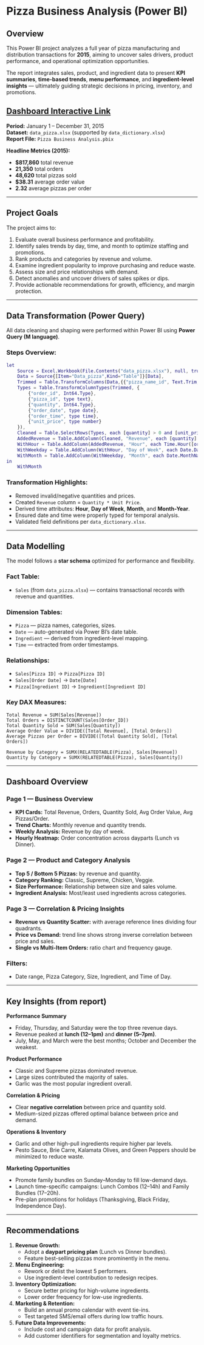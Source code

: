 # Pizza Business Analysis (Power BI)

## Overview
This Power BI project analyzes a full year of pizza manufacturing and distribution transactions for **2015**, aiming to uncover sales drivers, product performance, and operational optimization opportunities.  

The report integrates sales, product, and ingredient data to present **KPI summaries**, **time-based trends**, **menu performance**, and **ingredient-level insights** — ultimately guiding strategic decisions in pricing, inventory, and promotions.

## [Dashboard Interactive Link](https://app.powerbi.com/view?r=eyJrIjoiNjI1NjA3M2MtNDA1Ny00ZDk1LWIyZTEtZWM0MDc4MmU4ODVkIiwidCI6IjYxYTI3ZWZiLTM2ZjMtNDY1Zi04NWRmLWUyMWFlZGMxM2MwNCJ9)

**Period:** January 1 – December 31, 2015  
**Dataset:** `data_pizza.xlsx` (supported by `data_dictionary.xlsx`)  
**Report File:** `Pizza Business Analysis.pbix`  

**Headline Metrics (2015):**
- **$817,860** total revenue  
- **21,350** total orders  
- **48,620** total pizzas sold  
- **$38.31** average order value  
- **2.32** average pizzas per order  

---

## Project Goals
The project aims to:
1. Evaluate overall business performance and profitability.
2. Identify sales trends by day, time, and month to optimize staffing and promotions.
3. Rank products and categories by revenue and volume.
4. Examine ingredient popularity to improve purchasing and reduce waste.
5. Assess size and price relationships with demand.
6. Detect anomalies and uncover drivers of sales spikes or dips.
7. Provide actionable recommendations for growth, efficiency, and margin protection.

---

## Data Transformation (Power Query)
All data cleaning and shaping were performed within Power BI using **Power Query (M language)**.

### Steps Overview:
```m
let
    Source = Excel.Workbook(File.Contents("data_pizza.xlsx"), null, true),
    Data = Source{[Item="Data_pizza",Kind="Table"]}[Data],
    Trimmed = Table.TransformColumns(Data,{{"pizza_name_id", Text.Trim, type text}}),
    Types = Table.TransformColumnTypes(Trimmed, {
        {"order_id", Int64.Type},
        {"pizza_id", type text},
        {"quantity", Int64.Type},
        {"order_date", type date},
        {"order_time", type time},
        {"unit_price", type number}
    }),
    Cleaned = Table.SelectRows(Types, each [quantity] > 0 and [unit_price] > 0),
    AddedRevenue = Table.AddColumn(Cleaned, "Revenue", each [quantity] * [unit_price], type number),
    WithHour = Table.AddColumn(AddedRevenue, "Hour", each Time.Hour([order_time]), Int64.Type),
    WithWeekday = Table.AddColumn(WithHour, "Day of Week", each Date.DayOfWeekName([order_date]), type text),
    WithMonth = Table.AddColumn(WithWeekday, "Month", each Date.MonthName([order_date]), type text)
in
    WithMonth
```

### Transformation Highlights:
- Removed invalid/negative quantities and prices.
- Created `Revenue` column = `Quantity * Unit Price`.
- Derived time attributes: **Hour**, **Day of Week**, **Month**, and **Month-Year**.
- Ensured date and time were properly typed for temporal analysis.
- Validated field definitions per `data_dictionary.xlsx`.

---

## Data Modelling
The model follows a **star schema** optimized for performance and flexibility.

### Fact Table:
- `Sales` (from `data_pizza.xlsx`) — contains transactional records with revenue and quantities.

### Dimension Tables:
- `Pizza` — pizza names, categories, sizes.
- `Date` — auto-generated via Power BI’s date table.
- `Ingredient` — derived from ingredient-level mapping.
- `Time` — extracted from order timestamps.

### Relationships:
- `Sales[Pizza ID]` → `Pizza[Pizza ID]`
- `Sales[Order Date]` → `Date[Date]`
- `Pizza[Ingredient ID]` → `Ingredient[Ingredient ID]`

### Key DAX Measures:
```DAX
Total Revenue = SUM(Sales[Revenue])
Total Orders = DISTINCTCOUNT(Sales[Order_ID])
Total Quantity Sold = SUM(Sales[Quantity])
Average Order Value = DIVIDE([Total Revenue], [Total Orders])
Average Pizzas per Order = DIVIDE([Total Quantity Sold], [Total Orders])

Revenue by Category = SUMX(RELATEDTABLE(Pizza), Sales[Revenue])
Quantity by Category = SUMX(RELATEDTABLE(Pizza), Sales[Quantity])
```

---

## Dashboard Overview

### Page 1 — **Business Overview**
- **KPI Cards:** Total Revenue, Orders, Quantity Sold, Avg Order Value, Avg Pizzas/Order.
- **Trend Charts:** Monthly revenue and quantity trends.
- **Weekly Analysis:** Revenue by day of week.
- **Hourly Heatmap:** Order concentration across dayparts (Lunch vs Dinner).

### Page 2 — **Product and Category Analysis**
- **Top 5 / Bottom 5 Pizzas:** by revenue and quantity.
- **Category Ranking:** Classic, Supreme, Chicken, Veggie.
- **Size Performance:** Relationship between size and sales volume.
- **Ingredient Analysis:** Most/least used ingredients across categories.

### Page 3 — **Correlation & Pricing Insights**
- **Revenue vs Quantity Scatter:** with average reference lines dividing four quadrants.
- **Price vs Demand:** trend line shows strong inverse correlation between price and sales.
- **Single vs Multi-Item Orders:** ratio chart and frequency gauge.

### Filters:
- Date range, Pizza Category, Size, Ingredient, and Time of Day.

---

## Key Insights (from report)
**Performance Summary**
- Friday, Thursday, and Saturday were the top three revenue days.
- Revenue peaked at **lunch (12–1pm)** and **dinner (5–7pm)**.
- July, May, and March were the best months; October and December the weakest.

**Product Performance**
- Classic and Supreme pizzas dominated revenue.
- Large sizes contributed the majority of sales.
- Garlic was the most popular ingredient overall.

**Correlation & Pricing**
- Clear **negative correlation** between price and quantity sold.
- Medium-sized pizzas offered optimal balance between price and demand.

**Operations & Inventory**
- Garlic and other high-pull ingredients require higher par levels.
- Pesto Sauce, Brie Carre, Kalamata Olives, and Green Peppers should be minimized to reduce waste.

**Marketing Opportunities**
- Promote family bundles on Sunday–Monday to fill low-demand days.
- Launch time-specific campaigns: Lunch Combos (12–14h) and Family Bundles (17–20h).
- Pre-plan promotions for holidays (Thanksgiving, Black Friday, Independence Day).

---

## Recommendations
1. **Revenue Growth:**
   - Adopt a **daypart pricing plan** (Lunch vs Dinner bundles).
   - Feature best-selling pizzas more prominently in the menu.
2. **Menu Engineering:**
   - Rework or delist the lowest 5 performers.
   - Use ingredient-level contribution to redesign recipes.
3. **Inventory Optimization:**
   - Secure better pricing for high-volume ingredients.
   - Lower order frequency for low-use ingredients.
4. **Marketing & Retention:**
   - Build an annual promo calendar with event tie-ins.
   - Test targeted SMS/email offers during low traffic hours.
5. **Future Data Improvements:**
   - Include cost and campaign data for profit analysis.
   - Add customer identifiers for segmentation and loyalty metrics.
